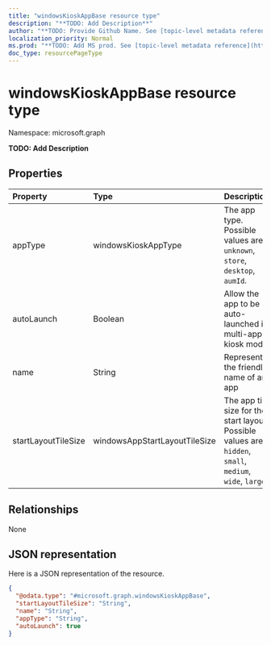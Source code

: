 ```yaml
---
title: "windowsKioskAppBase resource type"
description: "**TODO: Add Description**"
author: "**TODO: Provide Github Name. See [topic-level metadata reference](https://msgo.azurewebsites.net/add/document/guidelines/metadata.html#topic-level-metadata)**"
localization_priority: Normal
ms.prod: "**TODO: Add MS prod. See [topic-level metadata reference](https://msgo.azurewebsites.net/add/document/guidelines/metadata.html#topic-level-metadata)**"
doc_type: resourcePageType
---
```


# windowsKioskAppBase resource type


Namespace: microsoft.graph

**TODO: Add Description**

## Properties
|Property|Type|Description|
|:---|:---|:---|
|appType|windowsKioskAppType|The app type. Possible values are: `unknown`, `store`, `desktop`, `aumId`.|
|autoLaunch|Boolean|Allow the app to be auto-launched in multi-app kiosk mode|
|name|String|Represents the friendly name of an app|
|startLayoutTileSize|windowsAppStartLayoutTileSize|The app tile size for the start layout. Possible values are: `hidden`, `small`, `medium`, `wide`, `large`.|

## Relationships
None

## JSON representation
Here is a JSON representation of the resource.
<!-- {
  "blockType": "resource",
  "@odata.type": "microsoft.graph.windowsKioskAppBase"
}
-->
``` json
{
  "@odata.type": "#microsoft.graph.windowsKioskAppBase",
  "startLayoutTileSize": "String",
  "name": "String",
  "appType": "String",
  "autoLaunch": true
}
```


